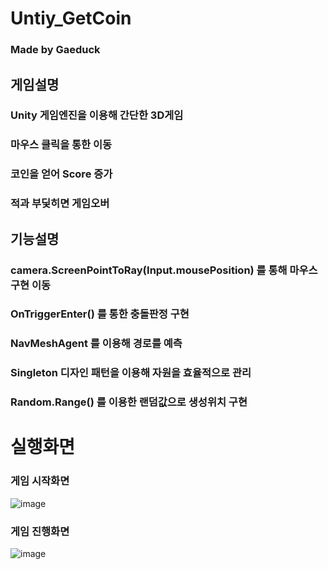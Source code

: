 # Untiy_GetCoin
### Made by Gaeduck
## 게임설명 
### Unity 게임엔진을 이용해 간단한 3D게임
### 마우스 클릭을 통한 이동
### 코인을 얻어 Score 증가
### 적과 부딫히면 게임오버

## 기능설명
### camera.ScreenPointToRay(Input.mousePosition) 를 통해 마우스 구현 이동
### OnTriggerEnter() 를 통한 충돌판정 구현
### NavMeshAgent 를 이용해 경로를 예측
### Singleton 디자인 패턴을 이용해 자원을 효율적으로 관리
### Random.Range() 를 이용한 랜덤값으로 생성위치 구현

# 실행화면
### 게임 시작화면

![image](https://user-images.githubusercontent.com/82009667/142580411-d62c37a1-d2b4-4213-857b-08d698d32c68.png)

### 게임 진행화면

![image](https://user-images.githubusercontent.com/82009667/142580495-4ebb876a-7062-4b5c-b6ba-d3717a18d2c0.png)
